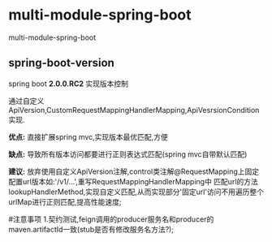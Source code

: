 # multi-module-spring-boot
multi-module-spring-boot

## spring-boot-version

spring boot **2.0.0.RC2** 实现版本控制

通过自定义ApiVersion,CustomRequestMappingHandlerMapping,ApiVesrsionCondition实现.

**优点:** 直接扩展spring mvc,实现版本最优匹配,方便

**缺点:** 导致所有版本访问都要进行正则表达式匹配(spring mvc自带默认匹配)

**建议:** 放弃使用自定义ApiVersion注解,control类注解@RequestMapping上固定配置url版本如:'/v1/...',重写RequestMappingHandlerMapping中
匹配url的方法lookupHandlerMethod,实现自定义匹配,从而实现部分'固定url'访问不用遍历整个urlMap进行正则匹配,提高性能速度;


#注意事项
1.契约测试,feign调用的producer服务名和producer的maven.artifactId一致(stub是否有修改服务名方法?);
